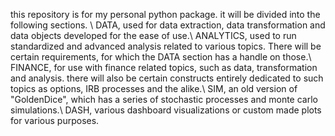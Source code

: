this repository is for my personal python package. it will be divided into the following sections. \\
DATA, used for data extraction, data transformation and data objects developed for the ease of use.\\
ANALYTICS, used to run standardized and advanced analysis related to various topics. There will be certain requirements, for which the DATA section has a handle on those.\\
FINANCE, for use with finance related topics, such as data, transformation and analysis. there will also be certain constructs entirely dedicated to such topics as options, IRB processes and the alike.\\
SIM, an old version of "GoldenDice", which has a series of stochastic processes and monte carlo simulations.\\
DASH, various dashboard visualizations or custom made plots for various purposes.
